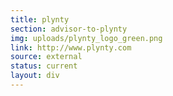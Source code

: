 ```yaml
---
title: plynty
section: advisor-to-plynty
img: uploads/plynty_logo_green.png
link: http://www.plynty.com
source: external
status: current
layout: div
---
```


